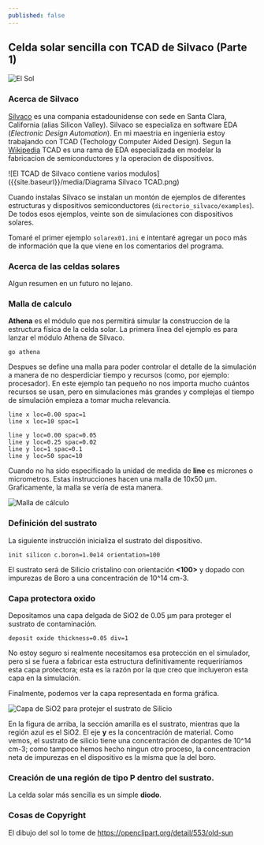 ```yaml
---
published: false
---
```

## Celda solar sencilla con TCAD de Silvaco (Parte 1)

![El Sol]({{site.baseurl}}/media/johnny-automatic-old-sun.png)

### Acerca de Silvaco

[Silvaco](https://www.silvaco.com/) es una compania estadounidense con sede en Santa Clara, California (alias Silicon Valley). Silvaco se especializa en software EDA (_Electronic Design Automation_). En mi maestria en ingenieria estoy trabajando con TCAD (Techology Computer Aided Design). Segun la [Wikipedia](https://en.wikipedia.org/wiki/Technology_CAD) TCAD es una rama de EDA especializada en modelar la fabricacion de semiconductores y la operacion de dispositivos.

![El TCAD de Silvaco contiene varios modulos]({{site.baseurl}}/media/Diagrama Silvaco TCAD.png)

Cuando instalas Silvaco se instalan un montón de ejemplos de diferentes estructuras y dispositivos semiconductores (`directorio_silvaco/examples`). De todos esos ejemplos, veinte son de simulaciones con dispositivos solares.

Tomaré el primer ejemplo `solarex01.ini` e intentaré agregar un poco más de información que la que viene en los comentarios del programa.

### Acerca de las celdas solares

Algun resumen en un futuro no lejano.

### Malla de calculo

**Athena** es el módulo que nos permitirá simular la construccion de la estructura física de la celda solar. La primera línea del ejemplo es para lanzar el módulo Athena de Silvaco.

```
go athena
```

Despues se define una malla para poder controlar el detalle de la simulación a manera de no desperdiciar tiempo y recursos (como, por ejemplo: procesador). En este ejemplo tan pequeño no nos importa mucho cuántos recursos se usan, pero en simulaciones más grandes y complejas el tiempo de simulación empieza a tomar mucha relevancia.

```
line x loc=0.00 spac=1
line x loc=10 spac=1

line y loc=0.00 spac=0.05
line y loc=0.25 spac=0.02
line y loc=1 spac=0.1
line y loc=50 spac=10
```

Cuando no ha sido especificado la unidad de medida de **line** es micrones o micrometros. Estas instrucciones hacen una malla de 10x50 μm. Graficamente, la malla se vería de esta manera.

![Malla de cálculo]({{site.baseurl}}/media/malla-solarex01.png)

### Definición del sustrato

La siguiente instrucción inicializa el sustrato del dispositivo.

```
init silicon c.boron=1.0e14 orientation=100
```

El sustrato será de Silicio cristalino con orientación **<100>** y dopado con impurezas de Boro a una concentración de 10^14 cm-3.

### Capa protectora oxido

Depositamos una capa delgada de SiO2 de 0.05 μm para proteger el sustrato de contaminación.

```
deposit oxide thickness=0.05 div=1
```

No estoy seguro si realmente necesitamos esa protección en el simulador, pero si se fuera a fabricar esta estructura definitivamente requeriríamos esta capa protectora; esta es la razón por la que creo que incluyeron esta capa en la simulación.

Finalmente, podemos ver la capa representada en forma gráfica.

![Capa de SiO2 para protejer el sustrato de Silicio]({{site.baseurl}}/media/solarex01-oxido-protector.png)

En la figura de arriba, la sección amarilla es el sustrato, mientras que la región azul es el SiO2. El eje **y** es la concentración de material. Como vemos, el sustrato de silicio tiene una concentración de dopantes de 10^14 cm-3; como tampoco hemos hecho ningun otro proceso, la concentracion neta de impurezas en el dispositivo es la misma que la del boro.

### Creación de una región de tipo P dentro del sustrato.

La celda solar más sencilla es un simple **diodo**.


### Cosas de Copyright

El dibujo del sol lo tome de https://openclipart.org/detail/553/old-sun
